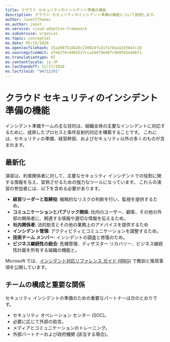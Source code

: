 ```yaml
---
title: クラウド セキュリティのインシデント準備の機能
description: クラウド セキュリティのインシデント準備の機能について説明します。
author: JanetCThomas
ms.author: janet
ms.service: cloud-adoption-framework
ms.subservice: organize
ms.topic: conceptual
ms.date: 05/15/2020
ms.openlocfilehash: 15a288751d42bc230824fa31fa78a2a335647c28
ms.sourcegitcommit: a7eb2f6c4465527cca2d479edbfc9d93d1e44bf1
ms.translationtype: HT
ms.contentlocale: ja-JP
ms.lasthandoff: 11/17/2020
ms.locfileid: "94712291"
---
```

# <a name="function-of-cloud-security-incident-preparation"></a>クラウド セキュリティのインシデント準備の機能

インシデント準備チームの主な目的は、組織全体の主要なインシデントに対応するために、成熟したプロセスと条件反射的対応を構築することです。 これには、セキュリティの準備、経営幹部、およびセキュリティ以外の多くのものが含まれます。

## <a name="modernization"></a>最新化

演習は、利害関係者に対して、主要なセキュリティ インシデントでの役割に関する情報を与え、習熟させるための強力なツールになっています。 これらの演習の参加者には、以下を含める必要があります。

- **経営リーダーと取締役**: 戦略的なリスクの判断を行い、監視を提供するため。
- **コミュニケーションとパブリック関係**: 社内のユーザー、顧客、その他の外部の関係者に、関連する情報や適切な情報を伝えるため。
- **社内関係者**: 法的助言とその他の業務上のアドバイスを提供するため
- **インシデント管理**: アクティビティとコミュニケーションを調整するため。
- **技術チーム メンバー**: インシデントの調査と修復のため。
- **ビジネス継続性の統合**: 危機管理、ディザスター リカバリー、ビジネス継続性計画を所有する組織の機能と。

<!-- docutune:casing "Incident Response Reference Guide" "IRRG" -->
<!-- cSpell:ignore IRRG -->

Microsoft では、[インシデント対応リファレンス ガイド (IRRG)](https://aka.ms/IRRG) で教訓と推奨事項を公開しています。

## <a name="team-composition-and-key-relationships"></a>チームの構成と重要な関係

セキュリティ インシデントの準備のための重要なパートナーは次のとおりです。

- セキュリティ オペレーション センター (SOC)。
- 必要に応じて外部の助言。
- メディアとコミュニケーションのトレーニング。
- 外部パートナーおよび政府機関 (該当する場合)。
